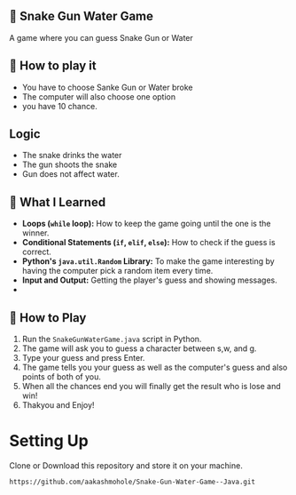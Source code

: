 ## 🧩 Snake Gun Water Game

A game where you can guess Snake Gun or Water

## 🎲 How to play it
- You have to choose Sanke Gun or Water broke
- The computer will also choose one option
- you have 10 chance.
  
## Logic 
- The snake drinks the water
- The gun shoots the snake
- Gun does not affect water.
  
## 🌟 What I Learned

- **Loops (`while` loop):** How to keep the game going until the one is the winner.
- **Conditional Statements (`if`, `elif`, `else`):** How to check if the guess is correct.
- **Python's `java.util.Random` Library:** To make the game interesting by having the computer pick a random item every time.
- **Input and Output:** Getting the player's guess and showing messages.
- 
## 🚀 How to Play
1. Run the `SnakeGunWaterGame.java` script in Python.
2. The game will ask you to guess a character between s,w, and g.
3. Type your guess and press Enter.
4. The game tells you your guess as well as the computer's guess and also points of both of you.
5. When all the chances end you will finally get the result who is lose and win!
6. Thakyou and Enjoy!
   
# Setting Up

Clone or Download this repository and store it on your machine.
``` bash
https://github.com/aakashmohole/Snake-Gun-Water-Game--Java.git
```
